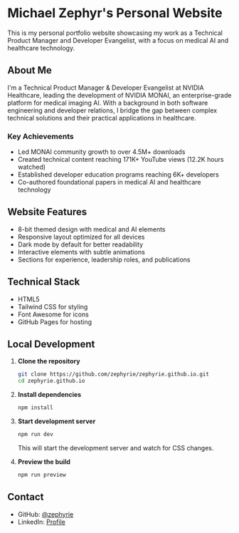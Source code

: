 # Michael Zephyr's Personal Website

This is my personal portfolio website showcasing my work as a Technical Product Manager and Developer Evangelist, with a focus on medical AI and healthcare technology.

## About Me

I'm a Technical Product Manager & Developer Evangelist at NVIDIA Healthcare, leading the development of NVIDIA MONAI, an enterprise-grade platform for medical imaging AI. With a background in both software engineering and developer relations, I bridge the gap between complex technical solutions and their practical applications in healthcare.

### Key Achievements
- Led MONAI community growth to over 4.5M+ downloads
- Created technical content reaching 171K+ YouTube views (12.2K hours watched)
- Established developer education programs reaching 6K+ developers
- Co-authored foundational papers in medical AI and healthcare technology

## Website Features

- 8-bit themed design with medical and AI elements
- Responsive layout optimized for all devices
- Dark mode by default for better readability
- Interactive elements with subtle animations
- Sections for experience, leadership roles, and publications

## Technical Stack

- HTML5
- Tailwind CSS for styling
- Font Awesome for icons
- GitHub Pages for hosting

## Local Development

1. **Clone the repository**
   ```bash
   git clone https://github.com/zephyrie/zephyrie.github.io.git
   cd zephyrie.github.io
   ```

2. **Install dependencies**
   ```bash
   npm install
   ```

3. **Start development server**
   ```bash
   npm run dev
   ```
   This will start the development server and watch for CSS changes.

4. **Preview the build**
   ```bash
   npm run preview
   ```

## Contact

- GitHub: [@zephyrie](https://github.com/zephyrie)
- LinkedIn: [Profile](https://linkedin.com/in/michaelzephyr)
